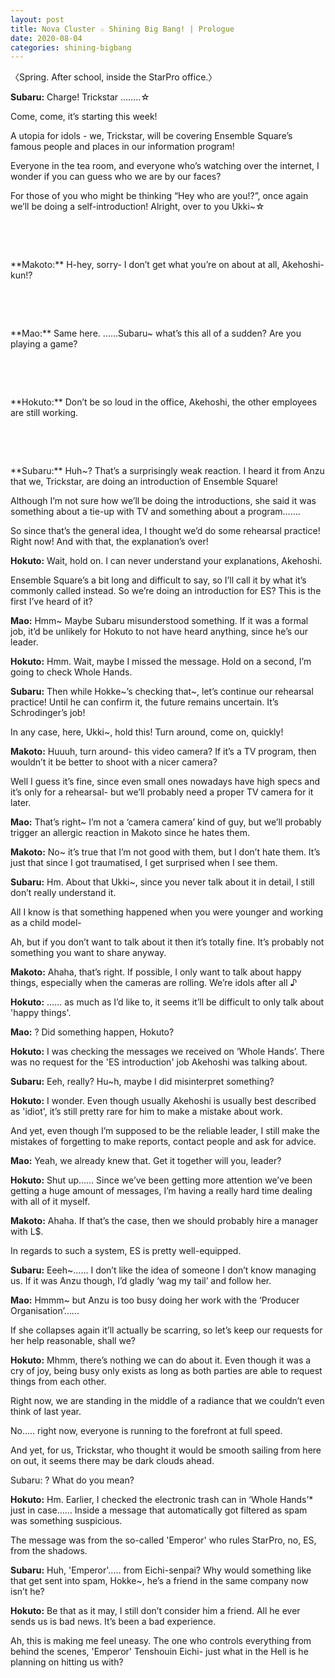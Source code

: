 ```yaml
---
layout: post
title: Nova Cluster ☆ Shining Big Bang! | Prologue
date: 2020-08-04
categories: shining-bigbang
---
```

〈Spring. After school, inside the StarPro office.〉

**Subaru:** Charge! Trickstar ……..☆

Come, come, it’s starting this week!

A utopia for idols - we, Trickstar, will be covering Ensemble Square’s famous people and places in our information program!

Everyone in the tea room, and everyone who’s watching over the internet, I wonder if you can guess who we are by our faces?

For those of you who might be thinking “Hey who are you!?”, once again we’ll be doing a self-introduction! Alright, over to you Ukki~☆
<p>&nbsp;</p>
<p>&nbsp;</p>
**Makoto:** H-hey, sorry- I don’t get what you’re on about at all, Akehoshi-kun!?
<p>&nbsp;</p>
<p>&nbsp;</p>
**Mao:** Same here. …...Subaru~ what’s this all of a sudden? Are you playing a game?
<p>&nbsp;</p>
<p>&nbsp;</p>
**Hokuto:** Don’t be so loud in the office, Akehoshi, the other employees are still working.
<p>&nbsp;</p>
<p>&nbsp;</p>
**Subaru:** Huh~? That’s a surprisingly weak reaction. I heard it from Anzu that we, Trickstar, are doing an introduction of Ensemble Square!

Although I’m not sure how we’ll be doing the introductions, she said it was something about a tie-up with TV and something about a program…….

So since that’s the general idea, I thought we’d do some rehearsal practice! Right now! And with that, the explanation’s over!



**Hokuto:** Wait, hold on. I can never understand your explanations, Akehoshi.

Ensemble Square’s a bit long and difficult to say, so I’ll call it by what it’s commonly called instead. So we’re doing an introduction for ES? This is the first I’ve heard of it?



**Mao:** Hmm~ Maybe Subaru misunderstood something. If it was a formal job, it’d be unlikely for Hokuto to not have heard anything, since he’s our leader.



**Hokuto:** Hmm. Wait, maybe I missed the message. Hold on a second, I’m going to check Whole Hands.



**Subaru:** Then while  Hokke~’s checking that~, let’s continue our rehearsal practice! Until he can confirm it, the future remains uncertain. It’s Schrodinger’s job!

In any case, here, Ukki~, hold this! Turn around, come on, quickly!



**Makoto:** Huuuh, turn around- this video camera? If it’s a TV program, then wouldn’t it be better to shoot with a nicer camera?

Well I guess it’s fine, since even small ones nowadays have high specs and it’s only for a rehearsal- but we’ll probably need a proper TV camera for it later.



**Mao:** That’s right~ I’m not a ‘camera camera’ kind of guy, but we’ll probably trigger an allergic reaction in Makoto since he hates them.



**Makoto:** No~ it’s true that I’m not good with them, but I don’t hate them. It’s just that since I got traumatised, I get surprised when I see them.



**Subaru:** Hm. About that Ukki~, since you never talk about it in detail, I still don’t really understand it.

All I know is that something happened when you were younger and working as a child model-

Ah, but if you don’t want to talk about it then it’s totally fine. It’s probably not something you want to share anyway.



**Makoto:** Ahaha, that’s right. If possible, I only want to talk about happy things, especially when the cameras are rolling. We’re idols after all ♪



**Hokuto:** …… as much as I’d like to, it seems it’ll be difficult to only talk about 'happy things'.



**Mao:** ? Did something happen, Hokuto?



**Hokuto:** I was checking the messages we received on ‘Whole Hands’. There was no request for the 'ES introduction' job Akehoshi was talking about.



**Subaru:** Eeh, really? Hu~h, maybe I did misinterpret something?



**Hokuto:** I wonder. Even though usually Akehoshi is usually best described as 'idiot', it’s still pretty rare for him to make a mistake about work.

And yet, even though I’m supposed to be the reliable leader, I still make the mistakes of forgetting to make reports, contact people and ask for advice.



**Mao:** Yeah, we already knew that. Get it together will you, leader?



**Hokuto:** Shut up…… Since we’ve been getting more attention we’ve been getting a huge amount of messages, I’m having a really hard time dealing with all of it myself.



**Makoto:** Ahaha. If that’s the case, then we should probably hire a manager with L$.

In regards to such a system, ES is pretty well-equipped.



**Subaru:** Eeeh~...... I don’t like the idea of someone I don’t know managing us. If it was Anzu though, I’d gladly ‘wag my tail’ and follow her.



**Mao:** Hmmm~ but Anzu is too busy doing her work with the ‘Producer Organisation’......

If she collapses again it’ll actually be scarring, so let’s keep our requests for her help reasonable, shall we?



**Hokuto:** Mhmm, there’s nothing we can do about it. Even though it was a cry of joy, being busy only exists as long as both parties are able to request things from each other.

Right now, we are standing in the middle of a radiance that we couldn’t even think of last year.

No….. right now, everyone is running to the forefront at full speed.

And yet, for us, Trickstar, who thought it would be smooth sailing from here on out, it seems there may be dark clouds ahead.

Subaru: ? What do you mean?



**Hokuto:** Hm. Earlier, I checked the electronic trash can  in ‘Whole Hands’* just in case…… Inside a message that automatically got filtered as spam was something suspicious.

The message was from the so-called 'Emperor' who rules StarPro, no, ES, from the shadows.



**Subaru:** Huh, 'Emperor'..... from Eichi-senpai? Why would something like that get sent into spam, Hokke~, he’s a friend in the same company now isn’t he?



**Hokuto:** Be that as it may, I still don’t consider him a friend. All he ever sends us is bad news. It’s been a bad experience.

Ah, this is making me feel uneasy. The one who controls everything from behind the scenes, 'Emperor' Tenshouin Eichi- just what in the Hell is he planning on hitting us with?
